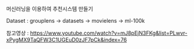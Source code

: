 머신러닝을 이용하여 추천시스템 만들기

Dataset : grouplens -> datasets -> movielens -> ml-100k

참고영상 : https://www.youtube.com/watch?v=mJ8pEjN3FKg&list=PLwvr-xPygMX9TaQFW3C1UGEuD0zJF7pCk&index=76